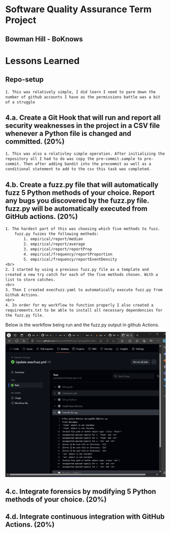 # Software Quality Assurance Term Project
## Bowman Hill - BoKnows

# Lessons Learned

## Repo-setup
    1. This was relatively simple, I did learn I need to pare down the number of github accounts I have as the permissions battle was a bit of a struggle

## 4.a. Create a Git Hook that will run and report all security weaknesses in the project in a CSV file whenever a Python file is changed and committed. (20%)
    1. This was also a relativley simple operation. After initializing the repository all I had to do was copy the pre-commit.sample to pre-commit. Then after adding bandit into the precommit as well as a conditional statement to add to the csv this task was completed.

## 4.b. Create a fuzz.py file that will automatically fuzz 5 Python methods of your choice. Report any bugs you discovered by the fuzz.py file. fuzz.py will be automatically executed from GitHub actions. (20%)

    1. The hardest part of this was choosing which five methods to fuzz. 
        fuzz.py fuzzes the following methods: 
            1. empirical/report/median
            2. empirical/report/average
            3. empirical/report/reportProp
            4. empirical/frequency/reportProportion
            5. empirical/frequency/reportEventDensity
    <br>
    2. I started by using a previous fuzz.py file as a template and created a new try catch for each of the five methods chosen. With a list to store catches.
    <br>
    3. Then I created execFuzz.yaml to automatically execute fuzz.py from Github Actions. 
    <br>
    4. In order for my workflow to function properly I also created a requirements.txt to be able to install all necessary dependencies for the fuzz.py file.

Below is the workflow being run and the fuzz.py output in github Actions.

![alt text](https://github.com/BowmanHill/BoKnows-Spring2024-SQA/blob/main/ProjectImages/execFuzzWorkflowOutput.png)


## 4.c. Integrate forensics by modifying 5 Python methods of your choice. (20%)

## 4.d. Integrate continuous integration with GitHub Actions. (20%)

